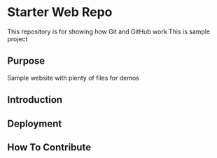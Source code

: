 # Starter Web Repo

This repository is for showing how Git and GitHub work
This is sample project
## Purpose

Sample website with plenty of files for demos

## Introduction

## Deployment

## How To Contribute